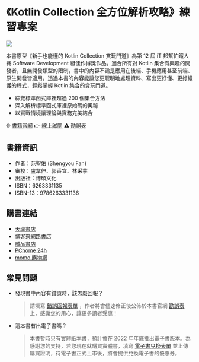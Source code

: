 # 《Kotlin Collection 全方位解析攻略》練習專案

![](https://collection.kotlin.tips/assets/img/MP22142.png)

本書原型《新手也能懂的 Kotlin Collection 賞玩門道》為第 12 屆 iT 邦幫忙鐵人賽 Software Development 組佳作得獎作品。適合所有對 Kotlin 集合有興趣的開發者，且無開發類型的限制，書中的內容不論是應用在後端、手機應用甚至前端、原生開發皆適用。透過本書的內容能讓您更聰明地處理資料、寫出更好懂、更好維護的程式，輕鬆掌握 Kotlin 集合的賞玩門道。

* 綜覽標準函式庫裡超過 200 個集合方法
* 深入解析標準函式庫裡原始碼的奧祕
* 以實戰情境讓理論與實務完美結合

🌐 [書籍官網](https://collection.kotlin.tips)
👉 [線上試閱](https://collection.kotlin.tips/download/MP22142-trial.pdf)
⚠️ [勘誤表](https://collection.kotlin.tips/errata/)

## 書籍資訊
* 作者：范聖佑 (Shengyou Fan)
* 審校：盧韋伸、郭香宜、林采葶
* 出版社：博碩文化
* ISBN：6263331135
* ISBN-13：9786263331136

## 購書連結

* [天瓏書店](https://www.tenlong.com.tw/products/9786263331136)
* [博客來網路書店](https://www.books.com.tw/products/0010928334)
* [誠品書店](https://www.eslite.com/product/1001120322682192065005)
* [PChome 24h](https://24h.pchome.com.tw/books/prod/DJAA2V-A900F8CKC)
* [momo 購物網](https://www.momoshop.com.tw/goods/GoodsDetail.jsp?i_code=10247918)

## 常見問題

* 發現書中內容有錯誤時，該怎麼回報？
  > 請填寫 [錯誤回報表單](https://forms.gle/WarCLSyJi8upNhNj6) ，作者將會儘速修正後公佈於本書官網 [勘誤表](https://collection.kotlin.tips/errata/) 上，感謝您的用心，讓更多讀者受惠！
* 這本書有出電子書嗎？
  > 本書暫時只有實體紙本書，預計會在 2022 年年底推出電子書版本。為感謝您的支持，若您現在就購買實體書，填寫 [電子書兌換表單](https://forms.gle/6zemvUnWMRhzeFxZ8) 並上傳購買證明，待電子書正式上市後，將會提供兌換電子書的優惠券。
